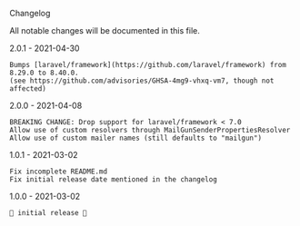 Changelog

All notable changes will be documented in this file.   

2.0.1 - 2021-04-30

    Bumps [laravel/framework](https://github.com/laravel/framework) from 8.29.0 to 8.40.0.
    (see https://github.com/advisories/GHSA-4mg9-vhxq-vm7, though not affected)

2.0.0 - 2021-04-08

    BREAKING CHANGE: Drop support for laravel/framework < 7.0
    Allow use of custom resolvers through MailGunSenderPropertiesResolver
    Allow use of custom mailer names (still defaults to "mailgun")


1.0.1 - 2021-03-02

    Fix incomplete README.md   
    Fix initial release date mentioned in the changelog

    
1.0.0 - 2021-03-02

    🎉 initial release 🎉
